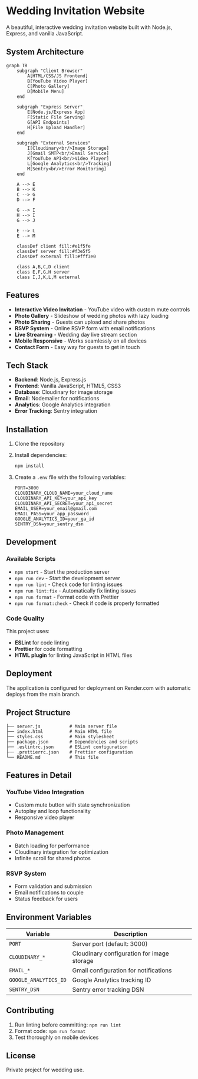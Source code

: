 # Wedding Invitation Website

A beautiful, interactive wedding invitation website built with Node.js, Express, and vanilla JavaScript.

## System Architecture

```mermaid
graph TB
    subgraph "Client Browser"
        A[HTML/CSS/JS Frontend]
        B[YouTube Video Player]
        C[Photo Gallery]
        D[Mobile Menu]
    end
    
    subgraph "Express Server"
        E[Node.js/Express App]
        F[Static File Serving]
        G[API Endpoints]
        H[File Upload Handler]
    end
    
    subgraph "External Services"
        I[Cloudinary<br/>Image Storage]
        J[Gmail SMTP<br/>Email Service]
        K[YouTube API<br/>Video Player]
        L[Google Analytics<br/>Tracking]
        M[Sentry<br/>Error Monitoring]
    end
    
    A --> E
    B --> K
    C --> G
    D --> F
    
    G --> I
    H --> I
    G --> J
    
    E --> L
    E --> M
    
    classDef client fill:#e1f5fe
    classDef server fill:#f3e5f5
    classDef external fill:#fff3e0
    
    class A,B,C,D client
    class E,F,G,H server
    class I,J,K,L,M external
```

## Features

- **Interactive Video Invitation** - YouTube video with custom mute controls
- **Photo Gallery** - Slideshow of wedding photos with lazy loading
- **Photo Sharing** - Guests can upload and share photos
- **RSVP System** - Online RSVP form with email notifications
- **Live Streaming** - Wedding day live stream section
- **Mobile Responsive** - Works seamlessly on all devices
- **Contact Form** - Easy way for guests to get in touch

## Tech Stack

- **Backend**: Node.js, Express.js
- **Frontend**: Vanilla JavaScript, HTML5, CSS3
- **Database**: Cloudinary for image storage
- **Email**: Nodemailer for notifications
- **Analytics**: Google Analytics integration
- **Error Tracking**: Sentry integration

## Installation

1. Clone the repository
2. Install dependencies:
   ```bash
   npm install
   ```

3. Create a `.env` file with the following variables:
   ```
   PORT=3000
   CLOUDINARY_CLOUD_NAME=your_cloud_name
   CLOUDINARY_API_KEY=your_api_key
   CLOUDINARY_API_SECRET=your_api_secret
   EMAIL_USER=your_email@gmail.com
   EMAIL_PASS=your_app_password
   GOOGLE_ANALYTICS_ID=your_ga_id
   SENTRY_DSN=your_sentry_dsn
   ```

## Development

### Available Scripts

- `npm start` - Start the production server
- `npm run dev` - Start the development server
- `npm run lint` - Check code for linting issues
- `npm run lint:fix` - Automatically fix linting issues
- `npm run format` - Format code with Prettier
- `npm run format:check` - Check if code is properly formatted

### Code Quality

This project uses:
- **ESLint** for code linting
- **Prettier** for code formatting
- **HTML plugin** for linting JavaScript in HTML files

## Deployment

The application is configured for deployment on Render.com with automatic deploys from the main branch.

## Project Structure

```
├── server.js           # Main server file
├── index.html          # Main HTML file
├── styles.css          # Main stylesheet
├── package.json        # Dependencies and scripts
├── .eslintrc.json      # ESLint configuration
├── .prettierrc.json    # Prettier configuration
└── README.md           # This file
```

## Features in Detail

### YouTube Video Integration
- Custom mute button with state synchronization
- Autoplay and loop functionality
- Responsive video player

### Photo Management
- Batch loading for performance
- Cloudinary integration for optimization
- Infinite scroll for shared photos

### RSVP System
- Form validation and submission
- Email notifications to couple
- Status feedback for users

## Environment Variables

| Variable | Description |
|----------|-------------|
| `PORT` | Server port (default: 3000) |
| `CLOUDINARY_*` | Cloudinary configuration for image storage |
| `EMAIL_*` | Gmail configuration for notifications |
| `GOOGLE_ANALYTICS_ID` | Google Analytics tracking ID |
| `SENTRY_DSN` | Sentry error tracking DSN |

## Contributing

1. Run linting before committing: `npm run lint`
2. Format code: `npm run format`
3. Test thoroughly on mobile devices

## License

Private project for wedding use.
